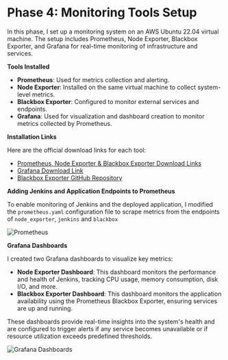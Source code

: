 <h1><strong>Phase 4: Monitoring Tools Setup</strong></h1>

In this phase, I set up a monitoring system on an AWS Ubuntu 22.04 virtual machine. The setup includes Prometheus, Node Exporter, Blackbox Exporter, and Grafana for real-time monitoring of infrastructure and services.

**Tools Installed**


- **Prometheus**: Used for metrics collection and alerting.
- **Node Exporter**: Installed on the same virtual machine to collect system-level metrics.
- **Blackbox Exporter**: Configured to monitor external services and endpoints.
- **Grafana**: Used for visualization and dashboard creation to monitor metrics collected by Prometheus.


**Installation Links**

Here are the official download links for each tool:

- [Prometheus, Node Exporter & Blackbox Exporter Download Links](https://prometheus.io/download/)
- [Grafana Download Link](https://grafana.com/grafana/download)
- [Blackbox Exporter GitHub Repository](https://github.com/prometheus/blackbox_exporter)

**Adding Jenkins and Application Endpoints to Prometheus**

To enable monitoring of Jenkins and the deployed application, I modified the `prometheus.yaml` configuration file to scrape metrics from the endpoints of `node_exporter`, `jenkins` and `blackbox`

![Prometheus](<img width="1440" alt="Screenshot 2024-10-23 at 10 41 19 PM" src="https://github.com/user-attachments/assets/9a46e514-940c-48a5-8b7e-e4dccac02f83">
)

**Grafana Dashboards**

I created two Grafana dashboards to visualize key metrics:

- **Node Exporter Dashboard**: This dashboard monitors the performance and health of Jenkins, tracking CPU usage, memory consumption, disk I/O, and more.
- **Blackbox Exporter Dashboard**: This dashboard monitors the application availability using the Prometheus Blackbox Exporter, ensuring services are up and running.

These dashboards provide real-time insights into the system's health and are configured to trigger alerts if any service becomes unavailable or if resource utilization exceeds predefined thresholds.

![Grafana Dashboards](<img width="1440" alt="Screenshot 2024-10-23 at 10 37 26 PM" src="https://github.com/user-attachments/assets/f7bcc051-ec5e-4c1f-b5da-900db61c45b1">
)
